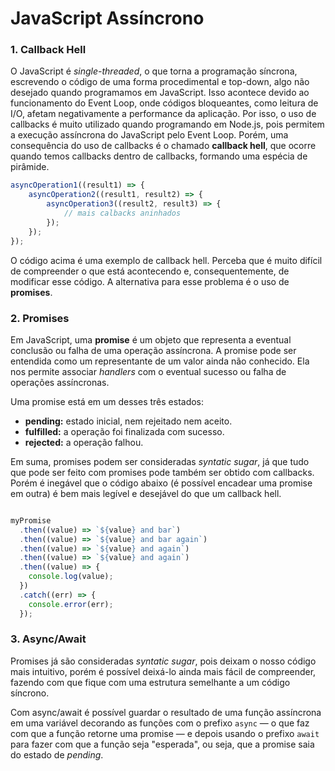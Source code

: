 # JavaScript Assíncrono

### 1. Callback Hell
O JavaScript é _single-threaded_, o que torna a programação síncrona, escrevendo o código de uma forma procedimental e top-down, algo não desejado quando programamos em JavaScript. Isso acontece devido ao funcionamento do Event Loop, onde códigos bloqueantes, como leitura de I/O, afetam negativamente a performance da aplicação. Por isso, o uso de callbacks é muito utilizado quando programando em Node.js, pois permitem a execução assíncrona do JavaScript pelo Event Loop. Porém, uma consequência do uso de callbacks é o chamado **callback hell**, que ocorre quando temos callbacks dentro de callbacks, formando uma espécia de pirâmide. 

```javascript
asyncOperation1((result1) => {
    asyncOperation2((result1, result2) => {
        asyncOperation3((result2, result3) => {
            // mais calbacks aninhados
        });  
    });
});
```
O código acima é uma exemplo de callback hell. Perceba que é muito difícil de compreender o que está acontecendo e, consequentemente, de modificar esse código. A alternativa para esse problema é o uso de **promises**.

### 2. Promises

Em JavaScript, uma **promise** é um objeto que representa a eventual conclusão ou falha de uma operação assíncrona. A promise pode ser entendida como um representante de um valor ainda não conhecido. Ela nos permite associar _handlers_ com o eventual sucesso ou falha de operações assíncronas. 

Uma promise está em um desses três estados:

- **pending:** estado inicial, nem rejeitado nem aceito.
- **fulfilled:** a operação foi finalizada com sucesso.
- **rejected:** a operação falhou.

Em suma, promises podem ser consideradas _syntatic sugar_, já que tudo que pode ser feito com promises pode também ser obtido com callbacks. Porém é inegável que o código abaixo (é possível encadear uma promise em outra) é bem mais legível e desejável do que um callback hell.

```javascript

myPromise
  .then((value) => `${value} and bar`)
  .then((value) => `${value} and bar again`)
  .then((value) => `${value} and again`)
  .then((value) => `${value} and again`)
  .then((value) => {
    console.log(value);
  })
  .catch((err) => {
    console.error(err);
  });   
```

### 3. Async/Await

Promises já são consideradas _syntatic sugar_, pois deixam o nosso código mais intuitivo, porém é possível deixá-lo ainda mais fácil de compreender, fazendo com que fique com uma estrutura semelhante a um código síncrono. 

Com async/await é possível guardar o resultado de uma função assíncrona em uma variável decorando as funções com o prefixo `async` — o que faz com que a função retorne uma promise — e depois usando o prefixo `await` para fazer com que a função seja "esperada", ou seja, que a promise saia do estado de _pending_. 







 

